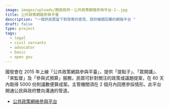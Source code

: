 ```yaml
---
image: images/uploads/開放政府－公共政策網路參與平台-1-.jpg
title: 公共政策網路參與平臺
description: "一個供民眾留下對政策的意見，政府機關回覆的網路平台 "
draft: false
type: project
tags:
  - legal
  - civil servants
  - advocator
  - basic
  - open gov
---
```

國發會在 2015 年上線「公共政策網路參與平臺」，提供「提點子」、「眾開講」、「來監督」及「參與式預算」服務，民眾可針對關注的政策或議題提案，在 60 天內取得 5000 份附議數便算成案。主管機關須在 2 個月內回應參採情形。此平台開通公民與政府雙向溝通的管道。

- [公共政策網絡參與平台](https://join.gov.tw/)
